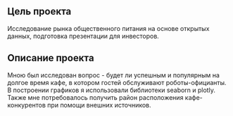 ## Цель проекта

Исследование рынка общественного питания на основе открытых данных, подготовка презентации для инвесторов.

## Описание проекта

Мною был исследован вопрос - будет ли успешным и популярным на долгое время кафе, в котором гостей обслуживают роботы-официанты. В построении графиков я использовали библиотеки seaborn и plotly. Также мне потребовалось получить район расположения кафе-конкурентов при помощи внешних источников.
